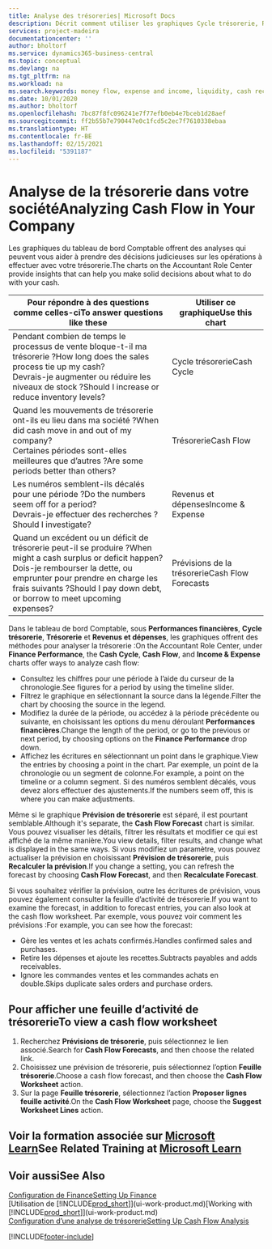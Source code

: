 ```yaml
---
title: Analyse des trésoreries| Microsoft Docs
description: Décrit comment utiliser les graphiques Cycle trésorerie, Revenus et dépenses, Trésorerie et Prévision de trésorerie pour analyser les flux de trésorerie passés et futurs, entrants et sortants de votre société.
services: project-madeira
documentationcenter: ''
author: bholtorf
ms.service: dynamics365-business-central
ms.topic: conceptual
ms.devlang: na
ms.tgt_pltfrm: na
ms.workload: na
ms.search.keywords: money flow, expense and income, liquidity, cash receipts minus cash payments, Cartera
ms.date: 10/01/2020
ms.author: bholtorf
ms.openlocfilehash: 7bc87f8fc096241e7f77efb0eb4e7bceb1d28aef
ms.sourcegitcommit: ff2b55b7e790447e0c1fcd5c2ec7f7610338ebaa
ms.translationtype: HT
ms.contentlocale: fr-BE
ms.lasthandoff: 02/15/2021
ms.locfileid: "5391187"
---
```

# <a name="analyzing-cash-flow-in-your-company"></a><span data-ttu-id="0d26e-103">Analyse de la trésorerie dans votre société</span><span class="sxs-lookup"><span data-stu-id="0d26e-103">Analyzing Cash Flow in Your Company</span></span>
<span data-ttu-id="0d26e-104">Les graphiques du tableau de bord Comptable offrent des analyses qui peuvent vous aider à prendre des décisions judicieuses sur les opérations à effectuer avec votre trésorerie.</span><span class="sxs-lookup"><span data-stu-id="0d26e-104">The charts on the Accountant Role Center provide insights that can help you make solid decisions about what to do with your cash.</span></span>  

| <span data-ttu-id="0d26e-105">Pour répondre à des questions comme celles-ci</span><span class="sxs-lookup"><span data-stu-id="0d26e-105">To answer questions like these</span></span> | <span data-ttu-id="0d26e-106">Utiliser ce graphique</span><span class="sxs-lookup"><span data-stu-id="0d26e-106">Use this chart</span></span> |
| --- | --- |
| <span data-ttu-id="0d26e-107">Pendant combien de temps le processus de vente bloque-t-il ma trésorerie ?</span><span class="sxs-lookup"><span data-stu-id="0d26e-107">How long does the sales process tie up my cash?</span></span></br> <span data-ttu-id="0d26e-108">Devrais-je augmenter ou réduire les niveaux de stock ?</span><span class="sxs-lookup"><span data-stu-id="0d26e-108">Should I increase or reduce inventory levels?</span></span> |<span data-ttu-id="0d26e-109">Cycle trésorerie</span><span class="sxs-lookup"><span data-stu-id="0d26e-109">Cash Cycle</span></span> |
| <span data-ttu-id="0d26e-110">Quand les mouvements de trésorerie ont-ils eu lieu dans ma société ?</span><span class="sxs-lookup"><span data-stu-id="0d26e-110">When did cash move in and out of my company?</span></span></br> <span data-ttu-id="0d26e-111">Certaines périodes sont-elles meilleures que d’autres ?</span><span class="sxs-lookup"><span data-stu-id="0d26e-111">Are some periods better than others?</span></span> |<span data-ttu-id="0d26e-112">Trésorerie</span><span class="sxs-lookup"><span data-stu-id="0d26e-112">Cash Flow</span></span> |
| <span data-ttu-id="0d26e-113">Les numéros semblent-ils décalés pour une période ?</span><span class="sxs-lookup"><span data-stu-id="0d26e-113">Do the numbers seem off for a period?</span></span></br> <span data-ttu-id="0d26e-114">Devrais-je effectuer des recherches ?</span><span class="sxs-lookup"><span data-stu-id="0d26e-114">Should I investigate?</span></span> |<span data-ttu-id="0d26e-115">Revenus et dépenses</span><span class="sxs-lookup"><span data-stu-id="0d26e-115">Income & Expense</span></span> |
| <span data-ttu-id="0d26e-116">Quand un excédent ou un déficit de trésorerie peut-il se produire ?</span><span class="sxs-lookup"><span data-stu-id="0d26e-116">When might a cash surplus or deficit happen?</span></span></br> <span data-ttu-id="0d26e-117">Dois-je rembourser la dette, ou emprunter pour prendre en charge les frais suivants ?</span><span class="sxs-lookup"><span data-stu-id="0d26e-117">Should I pay down debt, or borrow to meet upcoming expenses?</span></span> |<span data-ttu-id="0d26e-118">Prévisions de la trésorerie</span><span class="sxs-lookup"><span data-stu-id="0d26e-118">Cash Flow Forecasts</span></span> |

<span data-ttu-id="0d26e-119">Dans le tableau de bord Comptable, sous **Performances financières**, **Cycle trésorerie**, **Trésorerie** et **Revenus et dépenses**, les graphiques offrent des méthodes pour analyser la trésorerie :</span><span class="sxs-lookup"><span data-stu-id="0d26e-119">On the Accountant Role Center, under **Finance Performance**, the **Cash Cycle**, **Cash Flow**, and **Income & Expense** charts offer ways to analyze cash flow:</span></span>  

* <span data-ttu-id="0d26e-120">Consultez les chiffres pour une période à l’aide du curseur de la chronologie.</span><span class="sxs-lookup"><span data-stu-id="0d26e-120">See figures for a period by using the timeline slider.</span></span>  
* <span data-ttu-id="0d26e-121">Filtrez le graphique en sélectionnant la source dans la légende.</span><span class="sxs-lookup"><span data-stu-id="0d26e-121">Filter the chart by choosing the source in the legend.</span></span>  
* <span data-ttu-id="0d26e-122">Modifiez la durée de la période, ou accédez à la période précédente ou suivante, en choisissant les options du menu déroulant **Performances financières**.</span><span class="sxs-lookup"><span data-stu-id="0d26e-122">Change the length of the period, or go to the previous or next period, by choosing options on the **Finance Performance** drop down.</span></span>  
* <span data-ttu-id="0d26e-123">Affichez les écritures en sélectionnant un point dans le graphique.</span><span class="sxs-lookup"><span data-stu-id="0d26e-123">View the entries by choosing a point in the chart.</span></span> <span data-ttu-id="0d26e-124">Par exemple, un point de la chronologie ou un segment de colonne.</span><span class="sxs-lookup"><span data-stu-id="0d26e-124">For example, a point on the timeline or a column segment.</span></span> <span data-ttu-id="0d26e-125">Si des numéros semblent décalés, vous devez alors effectuer des ajustements.</span><span class="sxs-lookup"><span data-stu-id="0d26e-125">If the numbers seem off, this is where you can make adjustments.</span></span>  

<span data-ttu-id="0d26e-126">Même si le graphique **Prévision de trésorerie** est séparé, il est pourtant semblable.</span><span class="sxs-lookup"><span data-stu-id="0d26e-126">Although it's separate, the **Cash Flow Forecast** chart is similar.</span></span> <span data-ttu-id="0d26e-127">Vous pouvez visualiser les détails, filtrer les résultats et modifier ce qui est affiché de la même manière.</span><span class="sxs-lookup"><span data-stu-id="0d26e-127">You view details, filter results, and change what is displayed in the same ways.</span></span> <span data-ttu-id="0d26e-128">Si vous modifiez un paramètre, vous pouvez actualiser la prévision en choisissant **Prévision de trésorerie**, puis **Recalculer la prévision**.</span><span class="sxs-lookup"><span data-stu-id="0d26e-128">If you change a setting, you can refresh the forecast by choosing **Cash Flow Forecast**, and then **Recalculate Forecast**.</span></span>

<span data-ttu-id="0d26e-129">Si vous souhaitez vérifier la prévision, outre les écritures de prévision, vous pouvez également consulter la feuille d’activité de trésorerie.</span><span class="sxs-lookup"><span data-stu-id="0d26e-129">If you want to examine the forecast, in addition to forecast entries, you can also look at the cash flow worksheet.</span></span> <span data-ttu-id="0d26e-130">Par exemple, vous pouvez voir comment les prévisions :</span><span class="sxs-lookup"><span data-stu-id="0d26e-130">For example, you can see how the forecast:</span></span>

* <span data-ttu-id="0d26e-131">Gère les ventes et les achats confirmés.</span><span class="sxs-lookup"><span data-stu-id="0d26e-131">Handles confirmed sales and purchases.</span></span>  
* <span data-ttu-id="0d26e-132">Retire les dépenses et ajoute les recettes.</span><span class="sxs-lookup"><span data-stu-id="0d26e-132">Subtracts payables and adds receivables.</span></span>  
* <span data-ttu-id="0d26e-133">Ignore les commandes ventes et les commandes achats en double.</span><span class="sxs-lookup"><span data-stu-id="0d26e-133">Skips duplicate sales orders and purchase orders.</span></span>  

## <a name="to-view-a-cash-flow-worksheet"></a><span data-ttu-id="0d26e-134">Pour afficher une feuille d’activité de trésorerie</span><span class="sxs-lookup"><span data-stu-id="0d26e-134">To view a cash flow worksheet</span></span>
1. <span data-ttu-id="0d26e-135">Recherchez **Prévisions de trésorerie**, puis sélectionnez le lien associé.</span><span class="sxs-lookup"><span data-stu-id="0d26e-135">Search for **Cash Flow Forecasts**, and then choose the related link.</span></span>  
2. <span data-ttu-id="0d26e-136">Choisissez une prévision de trésorerie, puis sélectionnez l’option **Feuille trésorerie**.</span><span class="sxs-lookup"><span data-stu-id="0d26e-136">Choose a cash flow forecast, and then choose the **Cash Flow Worksheet** action.</span></span>  
3. <span data-ttu-id="0d26e-137">Sur la page **Feuille trésorerie**, sélectionnez l’action **Proposer lignes feuille activité**.</span><span class="sxs-lookup"><span data-stu-id="0d26e-137">On the **Cash Flow Worksheet** page, choose the **Suggest Worksheet Lines** action.</span></span>  

## <a name="see-related-training-at-microsoft-learn"></a><span data-ttu-id="0d26e-138">Voir la formation associée sur [Microsoft Learn](/learn/modules/forecast-cash-flow-dynamics-365-business-central/index)</span><span class="sxs-lookup"><span data-stu-id="0d26e-138">See Related Training at [Microsoft Learn](/learn/modules/forecast-cash-flow-dynamics-365-business-central/index)</span></span>

## <a name="see-also"></a><span data-ttu-id="0d26e-139">Voir aussi</span><span class="sxs-lookup"><span data-stu-id="0d26e-139">See Also</span></span>
[<span data-ttu-id="0d26e-140">Configuration de Finance</span><span class="sxs-lookup"><span data-stu-id="0d26e-140">Setting Up Finance</span></span>](finance-setup-finance.md)  
<span data-ttu-id="0d26e-141">[Utilisation de [!INCLUDE[prod_short](includes/prod_short.md)]](ui-work-product.md)</span><span class="sxs-lookup"><span data-stu-id="0d26e-141">[Working with [!INCLUDE[prod_short](includes/prod_short.md)]](ui-work-product.md)</span></span>  
[<span data-ttu-id="0d26e-142">Configuration d’une analyse de trésorerie</span><span class="sxs-lookup"><span data-stu-id="0d26e-142">Setting Up Cash Flow Analysis</span></span>](finance-setup-cash-flow-analyses.md)  


[!INCLUDE[footer-include](includes/footer-banner.md)]